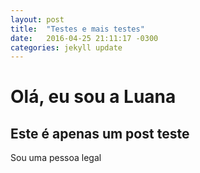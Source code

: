 ```yaml
---
layout: post
title:  "Testes e mais testes"
date:   2016-04-25 21:11:17 -0300
categories: jekyll update
---
```



# Olá, eu sou a Luana

## Este é apenas um post teste

Sou uma pessoa legal